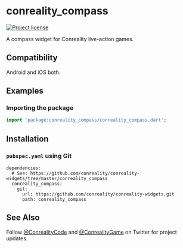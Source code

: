 conreality_compass
==================

[![Project license](https://img.shields.io/badge/license-Public%20Domain-blue.svg)](https://unlicense.org)

A compass widget for Conreality live-action games.

Compatibility
-------------

Android and iOS both.

Examples
--------

### Importing the package

```dart
import 'package:conreality_compass/conreality_compass.dart';
```

Installation
------------

### `pubspec.yaml` using Git

    dependencies:
      # See: https://github.com/conreality/conreality-widgets/tree/master/conreality_compass
      conreality_compass:
        git:
          url: https://github.com/conreality/conreality-widgets.git
          path: conreality_compass

See Also
--------

Follow [@ConrealityCode](https://twitter.com/ConrealityCode) and
[@ConrealityGame](https://twitter.com/ConrealityGame) on Twitter for
project updates.
